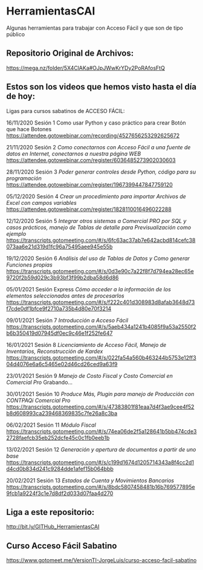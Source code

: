 # HerramientasCAI
Algunas herramientas para trabajar con Acceso Fácil y que son de tipo público

## Repositorio Original de Archivos:
https://mega.nz/folder/5X4ClAKa#OJpJWwKrYDy2PoRAfosFtQ


## Estos son los videos que hemos visto hasta el día de hoy:

Ligas para cursos sabatinos de ACCESO FÁCIL:

16/11/2020 Sesión 1 Como usar Python y caso práctico para crear Botón que hace Botones
https://attendee.gotowebinar.com/recording/4527656253292625672

21/11/2020 Sesión 2 *Como conectarnos con Acceso Fácil a una fuente de datos en Internet, conectarnos a nuestra página WEB*
https://attendee.gotowebinar.com/register/6036485273902030603

28/11/2020 Sesión 3 *Poder generar controles desde Python, código para su programación*
https://attendee.gotowebinar.com/register/1967399447847759120

05/12/2020 Sesión 4 *Crear un procedimiento para importar Archivos de Excel con campos variables*
https://attendee.gotowebinar.com/register/1828110016496022288

12/12/2020 Sesión 5 *Integrar otros sistemas a Comercial PRO por SQL y casos prácticos, manejo de Tablas de detalle para Previsualización como ejemplo*
https://transcripts.gotomeeting.com/#/s/6fc63ac37ab7e642acbd814cefc38073aa6e21d319d1fc96a75495aee945e55b

19/12/2020 Sesión 6 *Análisis del uso de Tablas de Datos y Como generar Funciones propias*
https://transcripts.gotomeeting.com/#/s/0d3e90c7a22f8f7d794ea28ec65e9720f2b59d029c3b93bf3f99b2dba58d6d86

05/01/2021 Sesión Express *Cómo acceder a la información de los elementos seleccionados antes de procesarlos*
https://transcripts.gotomeeting.com/#/s/f222c401d308983d8afab3648d73f7cde0df1bfce9f2710a735b4d80e70f3214

09/01/2021 Sesión 7 *Introducción a Acceso Fácil*
https://transcripts.gotomeeting.com/#/s/5aeb434a1241b4085f9a53a2550f2b6b350419d07945df0ec9c46e1f252fe647

16/01/2021 Sesión 8 *Licenciamiento de Acceso Fácil, Manejo de Inventarios, Reconstrucción de Kardex*
https://transcripts.gotomeeting.com/#/s/022fa54a560b463244b5753e12ff304d4076e6a6c5465e02d46cd26ced9a63f9

23/01/2021 Sesión 9 *Manejo de Costo Fiscal y Costo Comercial en Comercial Pro*
Grabando...

30/01/2021 Sesión 10 *Produce Más, Plugin para manejo de Producción con CONTPAQi Comercial Pro*
https://transcripts.gotomeeting.com/#/s/47383801f81eaa7d4f3ae9cee4f52b8d608993ca239468369835c7fe26a8c3ba

06/02/2021 Sesión 11 *Módulo Fiscal*
https://transcripts.gotomeeting.com/#/s/74ea06de2f5a128641b5bb474cde32728faefcb35eb252dcfe45c0c1fb0eeb1b

13/02/2021 Sesión 12 *Generación y apertura de documentos a partir de uno base*
https://transcripts.gotomeeting.com/#/s/c199d1674d1205714343a8f4cc2d1d4cd0b834d241c9284dde1afef15b064bbb

20/02/2021 Sesión 13 *Estados de Cuenta y Movimientos Bancarios*
https://transcripts.gotomeeting.com/#/s/8bdc5807458481b16b769577895e9fcb1a9224f3c1e7d8df2d033d07faa4d270

## Liga a este repositorio:
http://bit.ly/GITHub_HerramientasCAI


## Curso Acceso Fácil Sabatino
https://www.gotomeet.me/VersionTI-JorgeLuis/curso-acceso-facil-sabatino